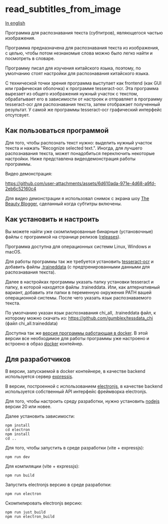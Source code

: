 # read_subtitles_from_image

[In english](README.md)

Программа для распознавания текста (субтитров), являющегося частью изображения.

Программа предназначена для распознавания текста из изображения, с целью, чтобы потом незнакомые слова можно было легко найти и посмотреть в словаре. 

Программу писал для изучения китайского языка, поэтому, по умолчанию стоят настройки для распознавания китайского языка.

С технической точки зрения программа выступает как frontend (как GUI или графическая оболочка) к программе tesseract-ocr. Эта программа вырезает из общего изображения нужный участок с текстом, обрабатывает его в зависимости от настроек и отправляет в программу tesseract-ocr для распознавания текста, затем отображает полученный результат. У самой же программы tesseract-ocr графический интерфейс отсутсвует.  

## Как пользоваться программой

Для того, чтобы распознать текст нужно: выделить нужный участок текста и нажать "Recognize selected text.". Иногда, для лучшего распознавания текста, может понадобиться переключить некоторые настройки. Ниже представлена видеодемонстрация работы программы.

Видео демонстрация:

https://github.com/user-attachments/assets/6d610ada-971e-4d68-a9fd-2eb6c52160c4

Для видео демонстрации я использовал снимок с экрана шоу [The Beauty Blogger](https://wetv.vip/en/play/qgvq32ixh4yujoc-The%20Beauty%20Blogger/o0029e5dqz9-EP19%EF%BC%9AThe%20Beauty%20Blogger), сделанный когда субтитры включены.

## Как установить и настроить

Вы можете найти уже скомпилированные бинарные (установочные) файлы с программой на странице релизов ([releases](releases)).

Программа доступна для операционных системм Linux, Windows и macOS.

Для работы программы так же требуется установить [tesseract-ocr](https://tesseract-ocr.github.io/) и добавить файлы [.traineddata](https://github.com/tesseract-ocr/tessdata) (с предтренированными данными для распознавания текста).

Далее в настройках программы указать папку установки tesseract и папку, в которой находятся файлы .traineddata. Или, как алтернативный вариант, добавить эти папки в переменную окружения PATH вашей операционной системы. После чего указать язык распознаваемого текста.

По умолчанию указан язык распознавания chi_all, .traineddata  файл,  к которому можно скачать из: https://github.com/gumblex/tessdata_chi (файл chi_all.traineddata)

Доступна так же [версия программы работающая в docker](https://hub.docker.com/r/bigiskander/read_subtitles_from_image). В этой версии все необходимое для работы программы уже настроено и встроено в образ [docker](https://www.docker.com/) контейнер.

## Для разработчиков

В версии, запускаемой в docker контейнере, в качестве backend используется сервер [expressjs](https://expressjs.com/). 

В версии, построенной с использованием [electronjs](https://www.electronjs.org/), в качестве backend используется собственный API интерфейс фреймворка electronjs.

Для того, чтобы настроить среду разработки, нужно установить [nodejs](https://nodejs.org/en) версии 20 или новее. 

Далее установить зависимости:
```
npm install
cd electron
npm install
cd ..
```

Для того, чтобы запустить в среде разработки (vite + expressjs):
```
npm run dev
```

Для компиляции (vite + expressjs):
```
npm run build
```

Запустить electronjs версию в среде разработки:
```
npm run electron
```

Скомпилировать electronjs версию:
```
npm run just_build
npm run electron_build
```